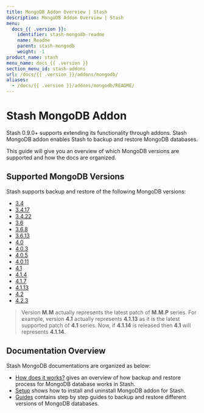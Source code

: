 ```yaml
---
title: MongoDB Addon Overview | Stash
description: MongoDB Addon Overview | Stash
menu:
  docs_{{ .version }}:
    identifier: stash-mongodb-readme
    name: Readme
    parent: stash-mongodb
    weight: -1
product_name: stash
menu_name: docs_{{ .version }}
section_menu_id: stash-addons
url: /docs/{{ .version }}/addons/mongodb/
aliases:
  - /docs/{{ .version }}/addons/mongodb/README/
---
```


# Stash MongoDB Addon

Stash 0.9.0+ supports extending its functionality through addons. Stash MongoDB addon enables Stash to backup and restore MongoDB databases.

This guide will give you an overview of which MongoDB versions are supported and how the docs are organized.

## Supported MongoDB Versions

Stash supports backup and restore of the following MongoDB versions:

- [3.4](/docs/addons/mongodb/guides/3.4-v1/mongodb.md)
- [3.4.17](/docs/addons/mongodb/guides/3.4.17-v1/mongodb.md)
- [3.4.22](/docs/addons/mongodb/guides/3.4.22-v1/mongodb.md)
- [3.6](/docs/addons/mongodb/guides/3.6-v1/mongodb.md)
- [3.6.8](/docs/addons/mongodb/guides/3.6.8-v1/mongodb.md)
- [3.6.13](/docs/addons/mongodb/guides/3.6.13-v1/mongodb.md)
- [4.0](/docs/addons/mongodb/guides/4.0-v1/mongodb.md)
- [4.0.3](/docs/addons/mongodb/guides/4.0.3-v1/mongodb.md)
- [4.0.5](/docs/addons/mongodb/guides/4.0.5-v1/mongodb.md)
- [4.0.11](/docs/addons/mongodb/guides/4.0.11-v1/mongodb.md)
- [4.1](/docs/addons/mongodb/guides/4.1-v1/mongodb.md)
- [4.1.4](/docs/addons/mongodb/guides/4.1.4-v1/mongodb.md)
- [4.1.7](/docs/addons/mongodb/guides/4.1.7-v1/mongodb.md)
- [4.1.13](/docs/addons/mongodb/guides/4.1.13-v1/mongodb.md)
- [4.2](/docs/addons/mongodb/guides/4.2-v1/mongodb.md)
- [4.2.3](/docs/addons/mongodb/guides/4.2.3-v1/mongodb.md)

>Version **M.M** actually represents the latest patch of **M.M.P** series. For example, version **4.1** actually represents **4.1.13** as it is the latest supported patch of **4.1** series. Now, if **4.1.14** is released then **4.1** will represents **4.1.14**.

## Documentation Overview

Stash MongoDB documentations are organized as below:

- [How does it works?](/docs/addons/mongodb/overview.md) gives an overview of how backup and restore process for MongoDB database works in Stash.
- [Setup](/docs/addons/mongodb/setup/install.md) shows how to install and uninstall MongoDB addon for Stash.
- [Guides](/docs/addons/mongodb/guides/3.6/mongodb.md) contains step by step guides to backup and restore different versions of MongoDB databases.
